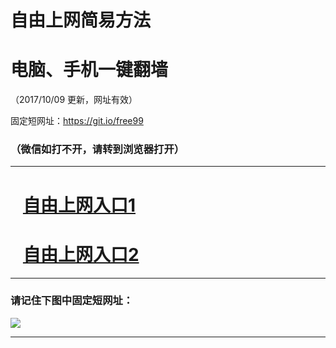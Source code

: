 ﻿# 自由上网简易方法

# 电脑、手机一键翻墙

（2017/10/09 更新，网址有效）

固定短网址：https://git.io/free99

### （微信如打不开，请转到浏览器打开）


***





# &nbsp;&nbsp; <a href="http://ft441414077.fwq-tz-1001.info/fwqtz01.html?t=100900112088 " target="_blank">自由上网入口1</a>
# &nbsp;&nbsp; <a href="http://ft413110248.fwq-tz-1002.info/fwqtz02.html?t=100900114406 " target="_blank">自由上网入口2</a>
***

### 请记住下图中固定短网址：

<img src="https://s3-us-west-2.amazonaws.com/fwq-1001/yjfq-20170905okok.png" /> 


***

